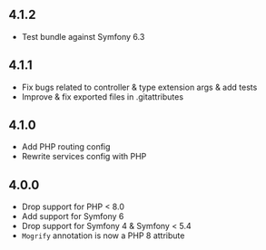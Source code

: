4.1.2
-----

* Test bundle against Symfony 6.3

4.1.1
-----

* Fix bugs related to controller & type extension args & add tests
* Improve & fix exported files in .gitattributes

4.1.0
-----

* Add PHP routing config
* Rewrite services config with PHP

4.0.0
-----

* Drop support for PHP < 8.0
* Add support for Symfony 6
* Drop support for Symfony 4 & Symfony < 5.4
* `Mogrify` annotation is now a PHP 8 attribute
